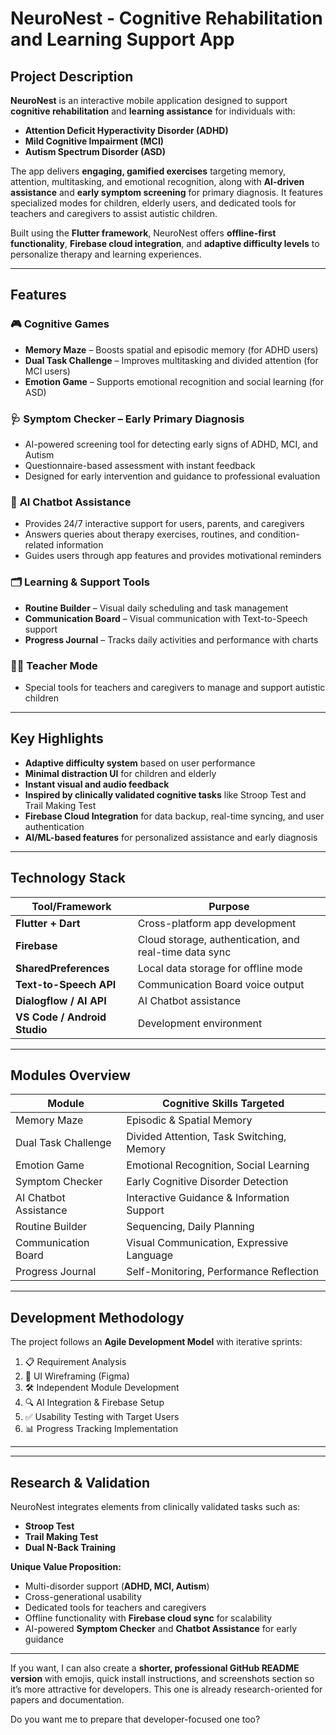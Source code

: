 
# **NeuroNest - Cognitive Rehabilitation and Learning Support App**

## **Project Description**

**NeuroNest** is an interactive mobile application designed to support **cognitive rehabilitation** and **learning assistance** for individuals with:

* **Attention Deficit Hyperactivity Disorder (ADHD)**
* **Mild Cognitive Impairment (MCI)**
* **Autism Spectrum Disorder (ASD)**

The app delivers **engaging, gamified exercises** targeting memory, attention, multitasking, and emotional recognition, along with **AI-driven assistance** and **early symptom screening** for primary diagnosis. It features specialized modes for children, elderly users, and dedicated tools for teachers and caregivers to assist autistic children.

Built using the **Flutter framework**, NeuroNest offers **offline-first functionality**, **Firebase cloud integration**, and **adaptive difficulty levels** to personalize therapy and learning experiences.

---

## **Features**

### 🎮 **Cognitive Games**

* **Memory Maze** – Boosts spatial and episodic memory (for ADHD users)
* **Dual Task Challenge** – Improves multitasking and divided attention (for MCI users)
* **Emotion Game** – Supports emotional recognition and social learning (for ASD)

### 🩺 **Symptom Checker – Early Primary Diagnosis**

* AI-powered screening tool for detecting early signs of ADHD, MCI, and Autism
* Questionnaire-based assessment with instant feedback
* Designed for early intervention and guidance to professional evaluation

### 🤖 **AI Chatbot Assistance**

* Provides 24/7 interactive support for users, parents, and caregivers
* Answers queries about therapy exercises, routines, and condition-related information
* Guides users through app features and provides motivational reminders

### 🗂️ **Learning & Support Tools**

* **Routine Builder** – Visual daily scheduling and task management
* **Communication Board** – Visual communication with Text-to-Speech support
* **Progress Journal** – Tracks daily activities and performance with charts

### 👩‍🏫 **Teacher Mode**

* Special tools for teachers and caregivers to manage and support autistic children

---

## **Key Highlights**

* **Adaptive difficulty system** based on user performance
* **Minimal distraction UI** for children and elderly
* **Instant visual and audio feedback**
* **Inspired by clinically validated cognitive tasks** like Stroop Test and Trail Making Test
* **Firebase Cloud Integration** for data backup, real-time syncing, and user authentication
* **AI/ML-based features** for personalized assistance and early diagnosis

---

## **Technology Stack**

| Tool/Framework               | Purpose                                                |
| ---------------------------- | ------------------------------------------------------ |
| **Flutter + Dart**           | Cross-platform app development                         |
| **Firebase**                 | Cloud storage, authentication, and real-time data sync |
| **SharedPreferences**        | Local data storage for offline mode                    |
| **Text-to-Speech API**       | Communication Board voice output                       |
| **Dialogflow / AI API**      | AI Chatbot assistance                                  |
| **VS Code / Android Studio** | Development environment                                |

---

## **Modules Overview**

| Module                | Cognitive Skills Targeted                  |
| --------------------- | ------------------------------------------ |
| Memory Maze           | Episodic & Spatial Memory                  |
| Dual Task Challenge   | Divided Attention, Task Switching, Memory  |
| Emotion Game          | Emotional Recognition, Social Learning     |
| Symptom Checker       | Early Cognitive Disorder Detection         |
| AI Chatbot Assistance | Interactive Guidance & Information Support |
| Routine Builder       | Sequencing, Daily Planning                 |
| Communication Board   | Visual Communication, Expressive Language  |
| Progress Journal      | Self-Monitoring, Performance Reflection    |

---

## **Development Methodology**

The project follows an **Agile Development Model** with iterative sprints:

1. 📋 Requirement Analysis
2. 🎨 UI Wireframing (Figma)
3. 🛠️ Independent Module Development
4. 🔍 AI Integration & Firebase Setup
5. ✅ Usability Testing with Target Users
6. 📊 Progress Tracking Implementation

---

---

## **Research & Validation**

NeuroNest integrates elements from clinically validated tasks such as:

* **Stroop Test**
* **Trail Making Test**
* **Dual N-Back Training**

**Unique Value Proposition:**

* Multi-disorder support (**ADHD, MCI, Autism**)
* Cross-generational usability
* Dedicated tools for teachers and caregivers
* Offline functionality with **Firebase cloud sync** for scalability
* AI-powered **Symptom Checker** and **Chatbot Assistance** for early guidance

---

If you want, I can also create a **shorter, professional GitHub README version** with emojis, quick install instructions, and screenshots section so it’s more attractive for developers. This one is already research-oriented for papers and documentation.

Do you want me to prepare that developer-focused one too?
